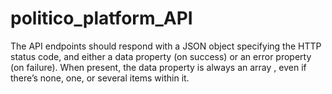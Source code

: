 # politico_platform_API
The API endpoints should respond with a JSON object specifying the HTTP status code, and either a data property (on success) or an error property (on failure). When present, the data property is always an array , even if there’s none, one, or several items within it.
